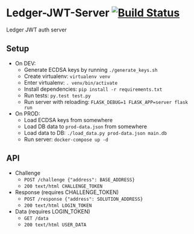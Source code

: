 # Ledger-JWT-Server [![Build Status](https://travis-ci.org/Neufund/Ledger-JWT-Server.svg?branch=master)](https://travis-ci.org/Neufund/Ledger-JWT-Server)
Ledger JWT auth server

## Setup
* On DEV:
    * Generate ECDSA keys by running `./generate_keys.sh`
    * Create virtualenv: `virtualenv venv`
    * Enter virtualenv: `. venv/bin/activate`
    * Install dependencies: `pip install -r requirements.txt`
    * Run tests: `py.test test.py`
    * Run server with reloading: `FLASK_DEBUG=1 FLASK_APP=server flask run`
* On PROD:
    * Load ECDSA keys from somewhere
    * Load DB data to `prod-data.json` from somewhere
    * Load data to DB: `./load_data.py prod-data.json main.db`
    * Run server: `docker-compose up -d`

## API
* Challenge
    * `POST /challenge {"address": BASE_ADDRESS}`
    * `200 text/html CHALLENGE_TOKEN`
* Response (requires CHALLENGE_TOKEN)
    * `POST /response {"address": SOLUTION_ADDRESS}`
    * `200 text/html LOGIN_TOKEN`
* Data (requires LOGIN_TOKEN)
    * `GET /data`
    * `200 text/html USER_DATA`